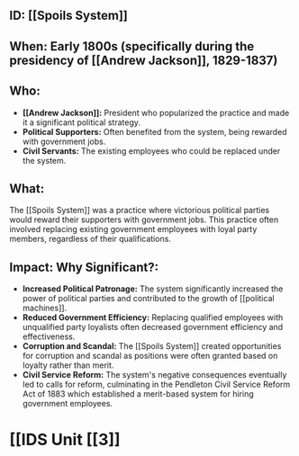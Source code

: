 ## ID: [[Spoils System]] 
## When: Early 1800s (specifically during the presidency of [[Andrew Jackson]], 1829-1837)

## Who: 
* **[[Andrew Jackson]]:** President who popularized the practice and made it a significant political strategy.
* **Political Supporters:** Often benefited from the system, being rewarded with government jobs.
* **Civil Servants:**  The existing employees who could be replaced under the system.

## What:
The [[Spoils System]] was a practice where victorious political parties would reward their supporters with government jobs. This practice often involved replacing existing government employees with loyal party members, regardless of their qualifications. 

## Impact: Why Significant?: 
* **Increased Political Patronage:**  The system significantly increased the power of political parties and contributed to the growth of [[political machines]].
* **Reduced Government Efficiency:** Replacing qualified employees with unqualified party loyalists often decreased government efficiency and effectiveness.
* **Corruption and Scandal:**  The [[Spoils System]] created opportunities for corruption and scandal as positions were often granted based on loyalty rather than merit.
* **Civil Service Reform:** The system's negative consequences eventually led to calls for reform, culminating in the Pendleton Civil Service Reform Act of 1883 which established a merit-based system for hiring government employees. 

# [[IDS Unit [[3]]